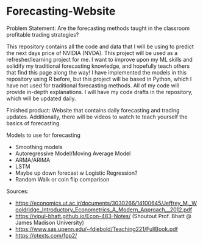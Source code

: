 # Forecasting-Website
Problem Statement: Are the forecasting methods taught in the classroom profitable trading strategies?

This repository contains all the code and data that I will be using to predict the next days price of NVIDIA (NVDA). This project will be used as a refresher/learning project for me. I want to improve upon my ML skills and solidify my traditional forecasting knowledge, and hopefully teach others that find this page along the way! I have implemented the models in this repository using R before, but this project will be based in Python, which I have not used for traditional forecasting methods. All of my code will provide in-depth explanations. I will have my code drafts in the repository, which will be updated daily. 

Finished product: Website that contains daily forecasting and trading updates. Additionally, there will be videos to watch to teach yourself the basics of forecasting.

Models to use for forecasting
- Smoothing models
- Autoregressive Model/Moving Average Model
- ARMA/ARIMA
- LSTM
- Maybe up down forecast w Logistic Regression?
- Random Walk or coin flip comparison

Sources:
- https://economics.ut.ac.ir/documents/3030266/14100645/Jeffrey_M._Wooldridge_Introductory_Econometrics_A_Modern_Approach__2012.pdf
- https://vipul-bhatt.github.io/Econ-483-Notes/           (Shoutout Prof. Bhatt @ James Madison University)
- https://www.sas.upenn.edu/~fdiebold/Teaching221/FullBook.pdf
- https://otexts.com/fpp2/

